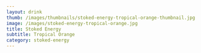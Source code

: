 ```yaml
---
layout: drink
thumb: /images/thumbnails/stoked-energy-tropical-orange-thumbnail.jpg
image: /images/stoked-energy-tropical-orange.jpg
title: Stoked Energy
subtitle: Tropical Orange
category: stoked-energy
---
```


